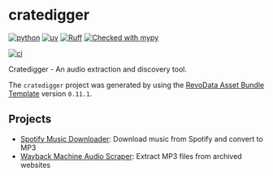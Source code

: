 # cratedigger

[![python](https://img.shields.io/badge/python-3.12-g)](https://www.python.org)
[![uv](https://img.shields.io/endpoint?url=https://raw.githubusercontent.com/astral-sh/uv/main/assets/badge/v0.json)](https://github.com/astral-sh/uv)
[![Ruff](https://img.shields.io/endpoint?url=https://raw.githubusercontent.com/astral-sh/ruff/main/assets/badge/v2.json)](https://github.com/astral-sh/ruff)
[![Checked with mypy](http://www.mypy-lang.org/static/mypy_badge.svg)](http://mypy-lang.org/)

[![ci](https://github.com/thms317/cratedigger/actions/workflows/ci.yml/badge.svg)](https://github.com/thms317/cratedigger/actions/workflows/ci.yml)

Cratedigger - An audio extraction and discovery tool.

The `cratedigger` project was generated by using the [RevoData Asset Bundle Template](https://github.com/thms317/revo-asset-bundle-templates) version `0.11.1`.

## Projects

- [Spotify Music Downloader](docs/spotify_downloader.md): Download music from Spotify and convert to MP3
- [Wayback Machine Audio Scraper](docs/wayback_audio_scraper.md): Extract MP3 files from archived websites
